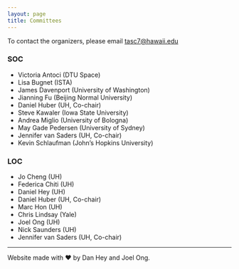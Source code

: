 ```yaml
---
layout: page
title: Committees
---
```


To contact the organizers, please email <a href="mailto:tasc7@hawaii.edu">tasc7@hawaii.edu</a>


### SOC

- Victoria Antoci (DTU Space)
- Lisa Bugnet (ISTA)
- James Davenport (University of Washington)
- Jianning Fu (Beijing Normal University)
- Daniel Huber (UH, Co-chair)
- Steve Kawaler (Iowa State University)
- Andrea Miglio (University of Bologna)
- May Gade Pedersen (University of Sydney)
- Jennifer van Saders (UH, Co-chair)
- Kevin Schlaufman (John’s Hopkins University)

### LOC

- Jo Cheng (UH)
- Federica Chiti (UH)
- Daniel Hey (UH)
- Daniel Huber (UH, Co-chair)
- Marc Hon (UH)
- Chris Lindsay (Yale)
- Joel Ong (UH)
- Nick Saunders (UH)
- Jennifer van Saders (UH, Co-chair)
  
----

Website made with ❤️ by Dan Hey and Joel Ong.

